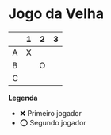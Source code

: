 # Jogo da Velha

|   | 1 | 2 | 3 |
|---|---|---|---|
| A | X |  |   |
| B | | O| |
| C || | |

**Legenda**


- ❌ Primeiro jogador 
- ⭕ Segundo jogador